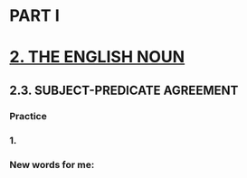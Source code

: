 # PART I
# [2. THE ENGLISH NOUN](../2.README.md)
## 2.3. SUBJECT-PREDICATE AGREEMENT
### Practice 
### 1.

### New words for me:
